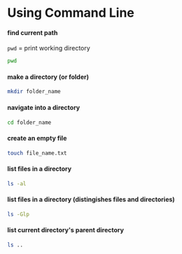 # Using Command Line

#### find current path
`pwd` = print working directory 
```bash
pwd
```

#### make a directory (or folder)
```bash
mkdir folder_name
```

#### navigate into a directory
```bash
cd folder_name
```

#### create an empty file
```bash
touch file_name.txt
```

#### list files in a directory
```bash
ls -al
``` 

#### list files in a directory (distingishes files and directories)
```bash
ls -Glp
``` 

#### list current directory's parent directory 
```bash
ls ..
``` 
